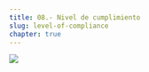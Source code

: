 ```yaml
---
title: 08.- Nivel de cumplimiento
slug: level-of-compliance
chapter: true
---
```


![](/images/qap/code-quality-metrics/023.png)
